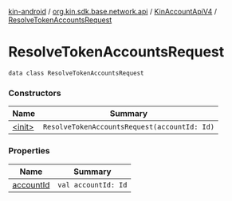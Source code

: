 [kin-android](../../../index.md) / [org.kin.sdk.base.network.api](../../index.md) / [KinAccountApiV4](../index.md) / [ResolveTokenAccountsRequest](./index.md)

# ResolveTokenAccountsRequest

`data class ResolveTokenAccountsRequest`

### Constructors

| Name | Summary |
|---|---|
| [&lt;init&gt;](-init-.md) | `ResolveTokenAccountsRequest(accountId: Id)` |

### Properties

| Name | Summary |
|---|---|
| [accountId](account-id.md) | `val accountId: Id` |
